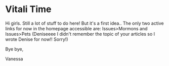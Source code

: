 # Vitali Time

Hi girls. Still a lot of stuff to do here! But it's a first idea.. 
The only two active links for now in the homepage accessible are: Issues>Mormons and Issues>Pets
(Deniseeee I didn't remember the topic of your articles so I wrote Denise for now!! Sorry!)

Bye bye,

Vanessa
